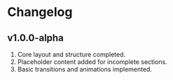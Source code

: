 # Changelog

## v1.0.0-alpha

1. Core layout and structure completed.  
2. Placeholder content added for incomplete sections.  
3. Basic transitions and animations implemented.  